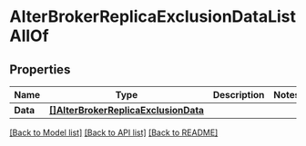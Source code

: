 # AlterBrokerReplicaExclusionDataListAllOf

## Properties

Name | Type | Description | Notes
------------ | ------------- | ------------- | -------------
**Data** | [**[]AlterBrokerReplicaExclusionData**](AlterBrokerReplicaExclusionData.md) |  | 

[[Back to Model list]](../README.md#documentation-for-models) [[Back to API list]](../README.md#documentation-for-api-endpoints) [[Back to README]](../README.md)


